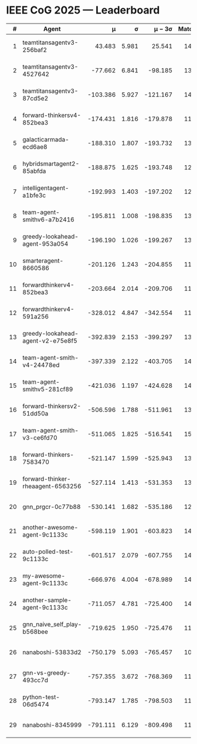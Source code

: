 # IEEE CoG 2025 — Leaderboard

| # | Agent | μ | σ | μ − 3σ | Matches | Updated |
|---:|---|---:|---:|---:|---:|---|
| 1 | teamtitansagentv3-256baf2 | 43.483 | 5.981 | 25.541 | 14418 | 2025-08-22 06:08 |
| 2 | teamtitansagentv3-4527642 | -77.662 | 6.841 | -98.185 | 13712 | 2025-08-22 06:08 |
| 3 | teamtitansagentv3-87cd5e2 | -103.386 | 5.927 | -121.167 | 14806 | 2025-08-22 06:08 |
| 4 | forward-thinkersv4-852bea3 | -174.431 | 1.816 | -179.878 | 11312 | 2025-08-22 06:08 |
| 5 | galacticarmada-ecd6ae8 | -188.310 | 1.807 | -193.732 | 13440 | 2025-08-22 06:08 |
| 6 | hybridsmartagent2-85abfda | -188.875 | 1.625 | -193.748 | 12493 | 2025-08-22 06:08 |
| 7 | intelligentagent-a1bfe3c | -192.993 | 1.403 | -197.202 | 12029 | 2025-08-22 06:08 |
| 8 | team-agent-smithv6-a7b2416 | -195.811 | 1.008 | -198.835 | 13760 | 2025-08-22 06:08 |
| 9 | greedy-lookahead-agent-953a054 | -196.190 | 1.026 | -199.267 | 13534 | 2025-08-22 06:08 |
| 10 | smarteragent-8660586 | -201.126 | 1.243 | -204.855 | 11991 | 2025-08-22 06:08 |
| 11 | forwardthinkerv4-852bea3 | -203.664 | 2.014 | -209.706 | 11441 | 2025-08-22 06:08 |
| 12 | forwardthinkerv4-591a256 | -328.012 | 4.847 | -342.554 | 11752 | 2025-08-22 06:08 |
| 13 | greedy-lookahead-agent-v2-e75e8f5 | -392.839 | 2.153 | -399.297 | 13994 | 2025-08-22 06:08 |
| 14 | team-agent-smith-v4-24478ed | -397.339 | 2.122 | -403.705 | 14542 | 2025-08-22 06:08 |
| 15 | team-agent-smithv5-281cf89 | -421.036 | 1.197 | -424.628 | 14080 | 2025-08-22 06:08 |
| 16 | forward-thinkersv2-51dd50a | -506.596 | 1.788 | -511.961 | 13788 | 2025-08-22 06:08 |
| 17 | team-agent-smith-v3-ce6fd70 | -511.065 | 1.825 | -516.541 | 15242 | 2025-08-22 06:08 |
| 18 | forward-thinkers-7583470 | -521.147 | 1.599 | -525.943 | 13180 | 2025-08-22 06:08 |
| 19 | forward-thinker-rheaagent-6563256 | -527.114 | 1.413 | -531.353 | 13628 | 2025-08-22 06:08 |
| 20 | gnn_prgcr-0c77b88 | -530.141 | 1.682 | -535.186 | 12670 | 2025-08-22 06:08 |
| 21 | another-awesome-agent-9c1133c | -598.119 | 1.901 | -603.823 | 14900 | 2025-08-22 06:08 |
| 22 | auto-polled-test-9c1133c | -601.517 | 2.079 | -607.755 | 14080 | 2025-08-22 06:08 |
| 23 | my-awesome-agent-9c1133c | -666.976 | 4.004 | -678.989 | 14280 | 2025-08-22 06:08 |
| 24 | another-sample-agent-9c1133c | -711.057 | 4.781 | -725.400 | 14100 | 2025-08-22 06:08 |
| 25 | gnn_naive_self_play-b568bee | -719.625 | 1.950 | -725.476 | 11100 | 2025-08-22 06:08 |
| 26 | nanaboshi-53833d2 | -750.179 | 5.093 | -765.457 | 10820 | 2025-08-22 06:08 |
| 27 | gnn-vs-greedy-493cc7d | -757.355 | 3.672 | -768.369 | 11540 | 2025-08-22 06:08 |
| 28 | python-test-06d5474 | -793.147 | 1.785 | -798.503 | 11640 | 2025-08-22 06:08 |
| 29 | nanaboshi-8345999 | -791.111 | 6.129 | -809.498 | 11810 | 2025-08-22 06:08 |
